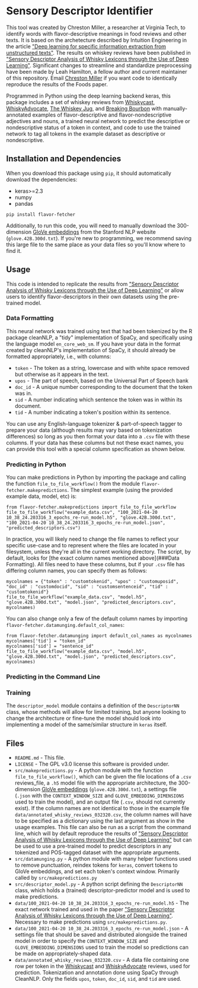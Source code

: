 # Sensory Descriptor Identifier

This tool was created by Chreston Miller, a researcher at Virginia Tech, to identify words with flavor-descriptive meanings in food reviews and other texts. It is based on the archetecture described by Intuition Engineering in the article ["Deep learning for specific information extraction from unstructured texts"](https://towardsdatascience.com/deep-learning-for-specific-information-extraction-from-unstructured-texts-12c5b9dceada). The results on whiskey reviews have been published in ["Sensory Descriptor Analysis of Whisky Lexicons through the Use of Deep Learning"](https://doi.org/10.3390/foods10071633). Significant changes to streamline and standardize preprocessing have been made by Leah Hamilton, a fellow author and current maintainer of this repository. Email [Chreston Miller](mailto:chmille3@vt.edu) if you want code to identically reproduce the results of the Foods paper.

Programmed in Python using the deep learning backend keras, this package includes a set of whiskey reviews from [Whiskycast](https://whiskycast.com/tastingnotes/), [WhiskyAdvocate](https://www.whiskyadvocate.com/ratings-and-reviews/), [The Whiskey Jug](https://thewhiskeyjug.com/), and [Breaking Bourbon](https://www.breakingbourbon.com/bourbon-rye-whiskey-reviews-sort-by-review-date) with manually-annotated examples of flavor-descriptive and flavor-nondescriptive adjectives and nouns, a trained neural network to predict the descriptive or nondescriptive status of a token in context, and code to use the trained network to tag all tokens in the example dataset as descriptive or nondescriptive.

## Installation and Dependencies

When you download this package using `pip`, it should automatically download the dependencies:
- keras>=2.3
- numpy
- pandas

`pip install flavor-fetcher`

Additionally, to run this code, you will need to manually download the 300-dimension [GloVe embeddings](https://nlp.stanford.edu/projects/glove/) from the Stanford NLP website (`glove.42B.300d.txt`). If you're new to programming, we recommend saving this large file to the same place as your data files so you'll know where to find it.

## Usage

This code is intended to replicate the results from ["Sensory Descriptor Analysis of Whisky Lexicons through the Use of Deep Learning"](https://doi.org/10.3390/foods10071633) or allow users to identify flavor-descriptors in their own datasets using the pre-trained model.

### Data Formatting

This neural network was trained using text that had been tokenized by the R package cleanNLP, a "tidy" implementation of SpaCy, and specifically using the language model `en_core_web_sm`.
If you have your data in the format created by cleanNLP's implementation of SpaCy, it should already be formatted appropriately, i.e., with columns:
- `token` - The token as a string, lowercase and with white space removed but otherwise as it appears in the text.
- `upos` - The part of speech, based on the Universal Part of Speech bank
- `doc_id` - A unique number corresponding to the document that the token was in.
- `sid` - A number indicating which sentence the token was in within its document.
- `tid` - A number indicating a token's position within its sentence.

You can use any English-language tokenizer & part-of-speech tagger to prepare your data (although results may vary based on tokenization differences) so long as you then format your data into a `.csv` file with these columns. If your data has these columns but not these exact names, you can provide this tool with a special column specification as shown below.

### Predicting in Python

You can make predictions in Python by importing the package and calling the function `file_to_file_workflow()` from the module `flavor-fetcher.makepredictions`. The simplest example (using the provided example data, model, etc) is:
```
from flavor-fetcher.makepredictions import file_to_file_workflow
file_to_file_workflow("example_data.csv", "100_2021-04-20 10_38_24.203316_3_epochs_re-run_model.h5", "glove.42B.300d.txt", "100_2021-04-20 10_38_24.203316_3_epochs_re-run_model.json", "predicted_descriptors.csv")
```

In practice, you will likely need to change the file names to reflect your specific use-case and to represent where the files are located in your filesystem, unless they're all in the current working directory.
The script, by default, looks for [the exact column names mentioned above](###Data Formatting). All files need to have these columns, but if your `.csv` file has differing column names, you can specify them as follows:

```
mycolnames = {"token" : "customtokenid", "upos" : "customuposid", "doc_id" : "customdocid", "sid" : "customsentenceid", "tid" : "customtokenid"}
file_to_file_workflow("example_data.csv", "model.h5", "glove.42B.300d.txt", "model.json", "predicted_descriptors.csv", mycolnames)
```

You can also change only a few of the default column names by importing `flavor-fetcher.datamunging.default_col_names`:

```
from flavor-fetcher.datamunging import default_col_names as mycolnames
mycolnames['tid'] = "token_id"
mycolnames['sid'] = "sentence_id"
file_to_file_workflow("example_data.csv", "model.h5", "glove.42B.300d.txt", "model.json", "predicted_descriptors.csv", mycolnames)
```

### Predicting in the Command Line



### Training

The `descriptor_model` module contains a definition of the `DescriptorNN` class, whose methods will allow for limited training, but anyone looking to change the architecture or fine-tune the model should look into implementing a model of the same/similar structure in `keras` itself.

## Files
- `README.md` - This file.
- `LICENSE` - The GPL v3.0 license this software is provided under.
- `src/makepredictions.py` - A python module with the function `file_to_file_workflow()`, which can be given the file locations of a `.csv` reviews_file, a `.h5` model file with the appropriate architecture, the 300-dimension [GloVe embeddings](https://nlp.stanford.edu/projects/glove/) (`glove.42B.300d.txt`), a settings file (`.json` with the `CONTEXT_WINDOW_SIZE` and `GLOVE_EMBEDDING_DIMENSIONS` used to train the model), and an output file (`.csv`, should not currently exist). If the column names are not identical to those in the example file `data/annotated_whisky_reviews_032320.csv`, the column names will have to be specified as a dictionary using the last argument as show in the usage examples. This file can also be run as a script from the command line, which will by default reproduce the results of ["Sensory Descriptor Analysis of Whisky Lexicons through the Use of Deep Learning"](https://doi.org/10.3390/foods10071633) but can be used to use a pre-trained model to predict descriptors in any tokenized and POS-tagged dataset with the appropriate arguments.
- `src/datamunging.py` - A python module with many helper functions used to remove punctuation, reindex tokens for `keras`, convert tokens to GloVe embeddings, and set each token's context window. Primarily called by `src/makepredictions.py`
- `src/descriptor_model.py` - A python script defining the `DescriptorNN` class, which holds a (trained) descriptor-predictor model and is used to make predictions.
- `data/100_2021-04-20 10_38_24.203316_3_epochs_re-run_model.h5` - The exact network trained and used in the paper ["Sensory Descriptor Analysis of Whisky Lexicons through the Use of Deep Learning"](https://doi.org/10.3390/foods10071633). Necessary to make predictions using `src/makepredictions.py`.
- `data/100_2021-04-20 10_38_24.203316_3_epochs_re-run_model.json` - A settings file that should be saved and distributed alongside the trained model in order to specify the `CONTEXT_WINDOW_SIZE` and `GLOVE_EMBEDDING_DIMENSIONS` used to train the model so predictions can be made on appropriately-shaped data.
- `data/annotated_whisky_reviews_032320.csv` - A data file containing one row per token in the [Whiskycast](https://whiskycast.com/tastingnotes/) and [WhiskyAdvocate](https://www.whiskyadvocate.com/ratings-and-reviews/) reviews, used for prediction. Tokenization and annotation done using SpaCy through CleanNLP. Only the fields `upos`, `token`, `doc_id`, `sid`, and `tid` are used.